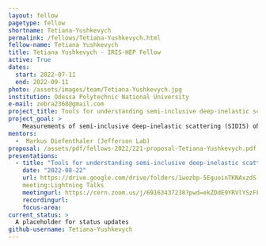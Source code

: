 ```yaml
---
layout: fellow
pagetype: fellow
shortname: Tetiana-Yushkevych
permalink: /fellows/Tetiana-Yushkevych.html
fellow-name: Tetiana Yushkevych
title: Tetiana Yushkevych - IRIS-HEP Fellow
active: True
dates:
  start: 2022-07-11
  end: 2022-09-11
photo: /assets/images/team/Tetiana-Yushkevych.jpg
institution: Odessa Polytechnic National University
e-mail: zebra2368@gmail.com
project_title: Tools for understanding semi-inclusive deep-inelastic scattering measurements
project_goal: >
    Measurements of semi-inclusive deep-inelastic scattering (SIDIS) oﬀer a tremendous opportunity to learn about the partonic structure of nucleons. For a correct phenomenological interpretation of the information they encode, it is vital to develop tools that allow experimental data to be connected to the corresponding theoretical framework. Factorization theorems only apply under speciﬁc kinematic conditions, essentially dictated by power counting. It is therefore very important to be able to identify as precisely as possible the sensitivity of each data subset to those kinematic requirements.
mentors:
  -  Markus Diefenthaler (Jefferson Lab)
proposal: /assets/pdf/fellows-2022/221-proposal-Tetiana-Yushkevych.pdf
presentations:
  - title: "Tools for understanding semi-inclusive deep-inelastic scattering measurements"
    date: "2022-08-22"
    url: https://drive.google.com/drive/folders/1wozbp-5EguoinTKNAxzdS-JioIhSYsYG
    meeting:Lightning Talks
    meetingurl: https://cern.zoom.us/j/69163437238?pwd=ekZDdE9YRVlYSzFFTEZrNjkrTWozUT09
    recordingurl: 
    focus-area:
current_status: >
  A placeholder for status updates
github-username: Tetiana-Yushkevych
---
```

